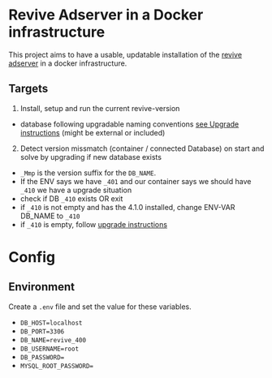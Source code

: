 # Revive Adserver in a Docker infrastructure
This project aims to have a usable, updatable installation of the [revive adserver](https://www.revive-adserver.com) in a docker infrastructure.

## Targets
1. Install, setup and run the current revive-version
 * database following upgradable naming conventions [see Upgrade instructions](https://www.revive-adserver.com/support/upgrading/) (might be external or included)
2. Detect version missmatch (container / connected Database) on start and solve by upgrading if new database exists
 * `_Mmp` is the version suffix for the `DB_NAME`.
 * If the ENV says we have `_401` and our container says we should have `_410` we have a upgrade situation
 * check if DB `_410` exists OR exit
 * if `_410` is not empty and has the 4.1.0 installed, change ENV-VAR DB_NAME to `_410`
 * if `_410` is empty, follow [upgrade instructions](https://www.revive-adserver.com/support/upgrading/)

# Config
## Environment
Create a `.env` file and set the value for these variables.

* `DB_HOST=localhost`
* `DB_PORT=3306`
* `DB_NAME=revive_400`
* `DB_USERNAME=root`
* `DB_PASSWORD=`
* `MYSQL_ROOT_PASSWORD=`
